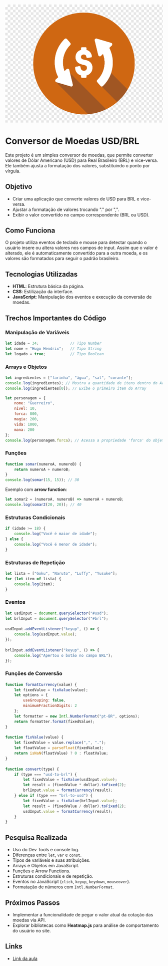 ![alt text](image-1.png)


# Conversor de Moedas USD/BRL

Este projeto é um simples conversor de moedas, que permite converter valores de Dólar Americano (USD) para Real Brasileiro (BRL) e vice-versa. Ele também ajusta a formatação dos valores, substituindo o ponto por vírgula.

## Objetivo

- Criar uma aplicação que converte valores de USD para BRL e vice-versa.
- Ajustar a formatação de valores trocando "." por ",".
- Exibir o valor convertido no campo correspondente (BRL ou USD).

## Como Funciona

O projeto utiliza eventos de teclado e mouse para detectar quando o usuário insere ou altera valores nos campos de input. Assim que o valor é alterado, ele é automaticamente convertido para a outra moeda, e os valores são formatados para seguir o padrão brasileiro.

## Tecnologias Utilizadas

- **HTML**: Estrutura básica da página.
- **CSS**: Estilização da interface.
- **JavaScript**: Manipulação dos eventos e execução da conversão de moedas.

## Trechos Importantes do Código

### Manipulação de Variáveis

```js
let idade = 34;              // Tipo Number
let nome = "Hugo Hendrix";   // Tipo String
let logado = true;           // Tipo Boolean
```

### Arrays e Objetos

```js
let ingredientes = ["farinha", "água", "sal", "corante"];
console.log(ingredientes); // Mostra a quantidade de itens dentro do Array e seu conteúdo
console.log(ingredientes[0]); // Exibe o primeiro item do Array
```

```js
let personagem = {
    nome: "Guerreiro",
    nivel: 10,
    forca: 800,
    magia: 200,
    vida: 1000,
    mana: 200
};
console.log(personagem.forca); // Acessa a propriedade 'forca' do objeto 'personagem'
```

### Funções

```js
function somar(numeroA, numeroB) {
    return numeroA + numeroB;
}
console.log(somar(15, 15)); // 30
```

Exemplo com **arrow function**:

```js
let somar2 = (numeroA, numeroB) => numeroA + numeroB;
console.log(somar2(20, 20)); // 40
```

### Estruturas Condicionais

```js
if (idade >= 18) {
    console.log("Você é maior de idade");
} else {
    console.log("Você é menor de idade");
}
```

### Estruturas de Repetição

```js
let lista = ["Goku", "Naruto", "Luffy", "Yusuke"];
for (let item of lista) {
    console.log(item);
}
```

### Eventos

```js
let usdInput = document.querySelector("#usd");
let brlInput = document.querySelector("#brl");

usdInput.addEventListener("keyup", () => {
    console.log(usdInput.value);
});

brlInput.addEventListener("keyup", () => {
    console.log("Apertou o botão no campo BRL");
});
```

### Funções de Conversão

```js
function formatCurrency(value) {
    let fixedValue = fixValue(value);
    let options = {
        useGrouping: false,
        minimumFractionDigits: 2
    };
    let formatter = new Intl.NumberFormat("pt-BR", options);
    return formatter.format(fixedValue);
}

function fixValue(value) {
    let fixedValue = value.replace(",", ".");
    let floatValue = parseFloat(fixedValue);
    return isNaN(floatValue) ? 0 : floatValue;
}

function convert(type) {
    if (type === "usd-to-brl") {
        let fixedValue = fixValue(usdInput.value);
        let result = (fixedValue * dollar).toFixed(2);
        brlInput.value = formatCurrency(result);
    } else if (type === "brl-to-usd") {
        let fixedValue = fixValue(brlInput.value);
        let result = (fixedValue / dollar).toFixed(2);
        usdInput.value = formatCurrency(result);
    }
}
```

## Pesquisa Realizada

- Uso do Dev Tools e console log.
- Diferenças entre `let`, `var` e `const`.
- Tipos de variáveis e suas atribuições.
- Arrays e Objetos em JavaScript.
- Funções e Arrow Functions.
- Estruturas condicionais e de repetição.
- Eventos no JavaScript (`click`, `keyup`, `keydown`, `mouseover`).
- Formatação de números com `Intl.NumberFormat`.

## Próximos Passos

- Implementar a funcionalidade de pegar o valor atual da cotação das moedas via API.
- Explorar bibliotecas como **Heatmap.js** para análise de comportamento do usuário no site.

## Links

- [Link da aula](https://lp.b7web.com.br/aulajs-v)




